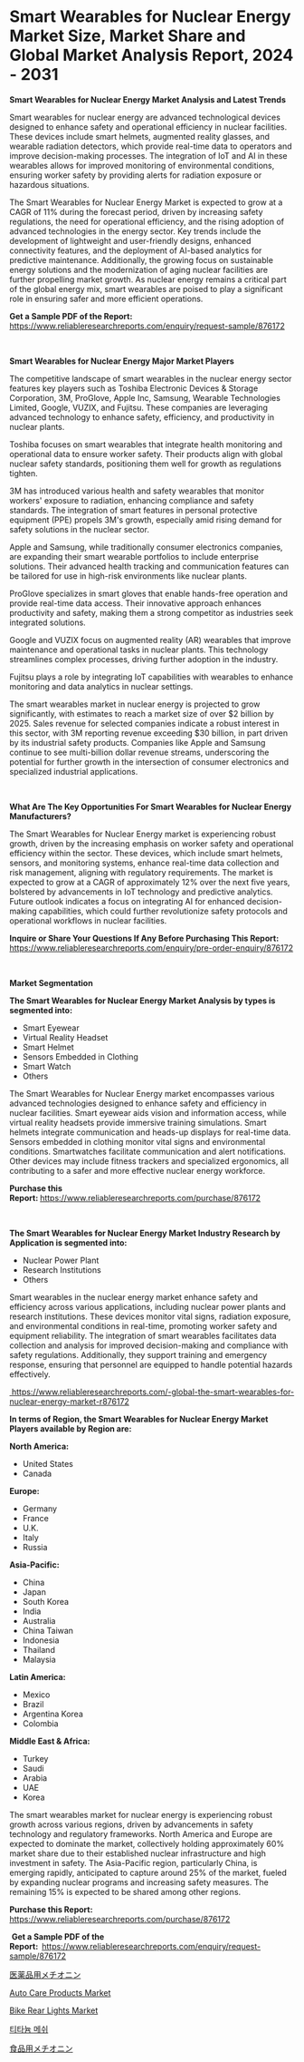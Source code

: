 <p><h1>Smart Wearables for Nuclear Energy Market Size, Market Share and Global Market Analysis Report, 2024 - 2031</h1></p><p><strong>Smart Wearables for Nuclear Energy Market Analysis and Latest Trends</strong></p>
<p><p>Smart wearables for nuclear energy are advanced technological devices designed to enhance safety and operational efficiency in nuclear facilities. These devices include smart helmets, augmented reality glasses, and wearable radiation detectors, which provide real-time data to operators and improve decision-making processes. The integration of IoT and AI in these wearables allows for improved monitoring of environmental conditions, ensuring worker safety by providing alerts for radiation exposure or hazardous situations.</p><p>The Smart Wearables for Nuclear Energy Market is expected to grow at a CAGR of 11% during the forecast period, driven by increasing safety regulations, the need for operational efficiency, and the rising adoption of advanced technologies in the energy sector. Key trends include the development of lightweight and user-friendly designs, enhanced connectivity features, and the deployment of AI-based analytics for predictive maintenance. Additionally, the growing focus on sustainable energy solutions and the modernization of aging nuclear facilities are further propelling market growth. As nuclear energy remains a critical part of the global energy mix, smart wearables are poised to play a significant role in ensuring safer and more efficient operations.</p></p>
<p><strong>Get a Sample PDF of the Report:&nbsp;</strong> <a href="https://www.reliableresearchreports.com/enquiry/request-sample/876172">https://www.reliableresearchreports.com/enquiry/request-sample/876172</a></p>
<p>&nbsp;</p>
<p><strong>Smart Wearables for Nuclear Energy Major Market Players</strong></p>
<p><p>The competitive landscape of smart wearables in the nuclear energy sector features key players such as Toshiba Electronic Devices & Storage Corporation, 3M, ProGlove, Apple Inc, Samsung, Wearable Technologies Limited, Google, VUZIX, and Fujitsu. These companies are leveraging advanced technology to enhance safety, efficiency, and productivity in nuclear plants.</p><p>Toshiba focuses on smart wearables that integrate health monitoring and operational data to ensure worker safety. Their products align with global nuclear safety standards, positioning them well for growth as regulations tighten.</p><p>3M has introduced various health and safety wearables that monitor workers' exposure to radiation, enhancing compliance and safety standards. The integration of smart features in personal protective equipment (PPE) propels 3M's growth, especially amid rising demand for safety solutions in the nuclear sector.</p><p>Apple and Samsung, while traditionally consumer electronics companies, are expanding their smart wearable portfolios to include enterprise solutions. Their advanced health tracking and communication features can be tailored for use in high-risk environments like nuclear plants.</p><p>ProGlove specializes in smart gloves that enable hands-free operation and provide real-time data access. Their innovative approach enhances productivity and safety, making them a strong competitor as industries seek integrated solutions.</p><p>Google and VUZIX focus on augmented reality (AR) wearables that improve maintenance and operational tasks in nuclear plants. This technology streamlines complex processes, driving further adoption in the industry.</p><p>Fujitsu plays a role by integrating IoT capabilities with wearables to enhance monitoring and data analytics in nuclear settings.</p><p>The smart wearables market in nuclear energy is projected to grow significantly, with estimates to reach a market size of over $2 billion by 2025. Sales revenue for selected companies indicate a robust interest in this sector, with 3M reporting revenue exceeding $30 billion, in part driven by its industrial safety products. Companies like Apple and Samsung continue to see multi-billion dollar revenue streams, underscoring the potential for further growth in the intersection of consumer electronics and specialized industrial applications.</p></p>
<p>&nbsp;</p>
<p><strong>What Are The Key Opportunities For Smart Wearables for Nuclear Energy Manufacturers?</strong></p>
<p><p>The Smart Wearables for Nuclear Energy market is experiencing robust growth, driven by the increasing emphasis on worker safety and operational efficiency within the sector. These devices, which include smart helmets, sensors, and monitoring systems, enhance real-time data collection and risk management, aligning with regulatory requirements. The market is expected to grow at a CAGR of approximately 12% over the next five years, bolstered by advancements in IoT technology and predictive analytics. Future outlook indicates a focus on integrating AI for enhanced decision-making capabilities, which could further revolutionize safety protocols and operational workflows in nuclear facilities.</p></p>
<p><strong>Inquire or Share Your Questions If Any Before Purchasing This Report:</strong> <a href="https://www.reliableresearchreports.com/enquiry/pre-order-enquiry/876172">https://www.reliableresearchreports.com/enquiry/pre-order-enquiry/876172</a></p>
<p>&nbsp;</p>
<p><strong>Market Segmentation</strong></p>
<p><strong>The Smart Wearables for Nuclear Energy Market Analysis by types is segmented into:</strong></p>
<p><ul><li>Smart Eyewear</li><li>Virtual Reality Headset</li><li>Smart Helmet</li><li>Sensors Embedded in Clothing</li><li>Smart Watch</li><li>Others</li></ul></p>
<p><p>The Smart Wearables for Nuclear Energy market encompasses various advanced technologies designed to enhance safety and efficiency in nuclear facilities. Smart eyewear aids vision and information access, while virtual reality headsets provide immersive training simulations. Smart helmets integrate communication and heads-up displays for real-time data. Sensors embedded in clothing monitor vital signs and environmental conditions. Smartwatches facilitate communication and alert notifications. Other devices may include fitness trackers and specialized ergonomics, all contributing to a safer and more effective nuclear energy workforce.</p></p>
<p><strong>Purchase this Report:&nbsp;</strong><a href="https://www.reliableresearchreports.com/purchase/876172">https://www.reliableresearchreports.com/purchase/876172</a></p>
<p>&nbsp;</p>
<p><strong>The Smart Wearables for Nuclear Energy Market Industry Research by Application is segmented into:</strong></p>
<p><ul><li>Nuclear Power Plant</li><li>Research Institutions</li><li>Others</li></ul></p>
<p><p>Smart wearables in the nuclear energy market enhance safety and efficiency across various applications, including nuclear power plants and research institutions. These devices monitor vital signs, radiation exposure, and environmental conditions in real-time, promoting worker safety and equipment reliability. The integration of smart wearables facilitates data collection and analysis for improved decision-making and compliance with safety regulations. Additionally, they support training and emergency response, ensuring that personnel are equipped to handle potential hazards effectively.</p></p>
<p><a href="https://www.reliableresearchreports.com/-global-the-smart-wearables-for-nuclear-energy-market-r876172">&nbsp;https://www.reliableresearchreports.com/-global-the-smart-wearables-for-nuclear-energy-market-r876172</a></p>
<p><strong>In terms of Region, the Smart Wearables for Nuclear Energy Market Players available by Region are:</strong></p>
<p>
    <p> <strong> North America: </strong>
        <ul>
            <li>United States</li>
            <li>Canada</li>
        </ul>
        </p> 
    <p> <strong> Europe: </strong>
        <ul>
            <li>Germany</li>
            <li>France</li>
            <li>U.K.</li>
            <li>Italy</li>
            <li>Russia</li>
        </ul>
        </p> 
    <p> <strong> Asia-Pacific: </strong>
        <ul>
            <li>China</li>
            <li>Japan</li>
            <li>South Korea</li>
            <li>India</li>
            <li>Australia</li>
            <li>China Taiwan</li>
            <li>Indonesia</li>
            <li>Thailand</li>
            <li>Malaysia</li>
        </ul>
        </p> 
    <p> <strong> Latin America: </strong>
        <ul>
            <li>Mexico</li>
            <li>Brazil</li>
            <li>Argentina Korea</li>
            <li>Colombia</li>
        </ul>
        </p> 
    <p> <strong> Middle East & Africa: </strong>
        <ul>
            <li>Turkey</li>
            <li>Saudi</li>
            <li>Arabia</li>
            <li>UAE</li>
            <li>Korea</li>
        </ul>
    </p>
    </p>
<p><p>The smart wearables market for nuclear energy is experiencing robust growth across various regions, driven by advancements in safety technology and regulatory frameworks. North America and Europe are expected to dominate the market, collectively holding approximately 60% market share due to their established nuclear infrastructure and high investment in safety. The Asia-Pacific region, particularly China, is emerging rapidly, anticipated to capture around 25% of the market, fueled by expanding nuclear programs and increasing safety measures. The remaining 15% is expected to be shared among other regions.</p></p>
<p><strong>Purchase this Report: </strong><a href="https://www.reliableresearchreports.com/purchase/876172">https://www.reliableresearchreports.com/purchase/876172</a></p>
<p>&nbsp;<strong>Get a Sample PDF of the Report:&nbsp;&nbsp;</strong><a href="https://www.reliableresearchreports.com/enquiry/request-sample/876172">https://www.reliableresearchreports.com/enquiry/request-sample/876172</a></p>
<p><strong></strong></p>
<p><p><a href="https://medium.com/@leigh4852023/methionine-for-pharmaceutical-market-%E3%81%AF-%E3%82%B3%E3%82%B9%E3%83%88%E7%AE%A1%E7%90%86%E3%81%A8%E5%8A%B9%E7%8E%87%E5%90%91%E4%B8%8A%E3%82%92%E5%84%AA%E5%85%88%E3%81%97%E3%81%BE%E3%81%99-%E3%81%95%E3%82%89%E3%81%AB-%E5%A0%B1%E5%91%8A%E6%9B%B8%E3%81%AF%E5%B8%82%E5%A0%B4%E3%81%AE%E9%9C%80%E8%A6%81%E9%9D%A2%E3%81%A8%E4%BE%9B%E7%B5%A6%E9%9D%A2%E3%81%AE%E4%B8%A1%E6%96%B9%E3%82%92%E3%82%AB%E3%83%90%E3%83%BC%E3%81%97%E3%81%A6%E3%81%84%E3%81%BE%E3%81%99-0f63ee177d1f">医薬品用メチオニン</a></p><p><a href="https://www.linkedin.com/pulse/future-ready-strategic-insights-global-auto-care-products-ifdve?trackingId=SOCtinv7Tum3JaA7ZFNHlA%3D%3D">Auto Care Products Market</a></p><p><a href="https://medium.com/@stephen.russell7684/the-bike-rear-lights-market-is-anticipated-to-experience-significant-growth-with-a-projected-813f6a7b7df9">Bike Rear Lights Market</a></p><p><a href="https://medium.com/@jennaduke56/%EC%84%B8%EA%B3%84-titanium-mesh-market-%EC%9D%80-2024%EC%97%90%EC%84%9C-2031%EB%A1%9C-%EC%97%B0%ED%8F%89%EA%B7%A0-%EC%A6%9D%EA%B0%80%EC%9C%A8%EC%9D%84-%EB%B3%B4%EC%9D%BC-%EA%B2%83%EC%9C%BC%EB%A1%9C-%EC%98%88%EC%83%81%EB%90%A9%EB%8B%88%EB%8B%A4-a3335e8663bf">티타늄 메쉬</a></p><p><a href="https://medium.com/@leigh4852023/methionine-for-food-market-%E3%81%AE%E3%82%B0%E3%83%AD%E3%83%BC%E3%83%90%E3%83%AB%E5%B8%82%E5%A0%B4%E6%A6%82%E8%A6%81%E3%81%AF-%E4%B8%96%E7%95%8C%E3%81%8A%E3%82%88%E3%81%B3%E4%B8%BB%E8%A6%81%E5%B8%82%E5%A0%B4%E3%81%AB%E3%81%8A%E3%81%91%E3%82%8B%E6%A5%AD%E7%95%8C%E3%81%AB%E5%BD%B1%E9%9F%BF%E3%82%92%E4%B8%8E%E3%81%88%E3%82%8B%E4%B8%BB%E8%A6%81%E3%81%AA%E3%83%88%E3%83%AC%E3%83%B3%E3%83%89%E3%81%AB%E3%81%A4%E3%81%84%E3%81%A6-%E7%8B%AC%E8%87%AA%E3%81%AE%E8%A6%96%E7%82%B9%E3%82%92%E6%8F%90%E4%BE%9B%E3%81%97%E3%81%BE%E3%81%99-4007366e4116">食品用メチオニン</a></p></p>